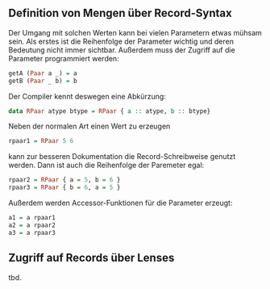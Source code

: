 Definition von Mengen über Record-Syntax
-------------------------------------------

Der Umgang mit solchen Werten kann bei vielen Parametern etwas mühsam sein. Als erstes ist die Reihenfolge der Parameter wichtig und deren Bedeutung nicht immer sichtbar. Außerdem muss der Zugriff auf die Parameter programmiert werden:

```haskell
getA (Paar a _) = a
getB (Paar _ b) = b
```

Der Compiler kennt deswegen eine Abkürzung:

```haskell
data RPaar atype btype = RPaar { a :: atype, b :: btype}
```
  
Neben der normalen Art einen Wert zu erzeugen

```haskell
rpaar1 = RPaar 5 6
```
  
kann zur besseren Dokumentation die Record-Schreibweise genutzt werden. Dann ist auch die Reihenfolge der Paremeter egal:

```haskell
rpaar2 = RPaar { a = 5, b = 6 }
rpaar3 = RPaar { b = 6, a = 5 }
```

Außerdem werden Accessor-Funktionen für die Parameter erzeugt:
  
```haskell
a1 = a rpaar1
a2 = a rpaar2
a3 = a rpaar3
```

Zugriff auf Records über Lenses
----------------------------------

tbd.

